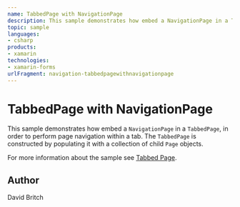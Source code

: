 ```yaml
---
name: TabbedPage with NavigationPage
description: This sample demonstrates how embed a NavigationPage in a TabbedPage, in order to perform page navigation within a tab. The TabbedPage is constructed by populating it with a collection of child Page objects.
topic: sample
languages:
- csharp
products:
- xamarin
technologies:
- xamarin-forms
urlFragment: navigation-tabbedpagewithnavigationpage
---
```

TabbedPage with NavigationPage
==============================

This sample demonstrates how embed a `NavigationPage` in a `TabbedPage`, in order to perform page navigation within a tab. The `TabbedPage` is constructed by populating it with a collection of child `Page` objects.

For more information about the sample see [Tabbed Page](http://developer.xamarin.com/guides/cross-platform/xamarin-forms/user-interface/navigation/tabbed-page/).

Author
------

David Britch

